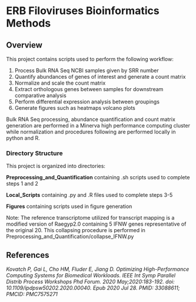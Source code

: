 # ERB Filoviruses Bioinformatics Methods

## Overview
This project contains scripts used to perform the following workflow:
1. Process Bulk RNA Seq NCBI samples given by SRR number
2. Quantify abundances of genes of interest and generate a count matrix
3. Normalize and scale the count matrix
4. Extract orthologous genes between samples for downstream comparative analysis
5. Perform differential expression analysis between groupings
6. Generate figures such as heatmaps volcano plots

Bulk RNA Seq processing, abundance quantification and count matrix generation are performed in a Minerva high performance computing cluster while normalization and procedures following are performed locally in python and R.

### Directory Structure
This project is organized into directories:

**Preprocessing_and_Quantification** containing .sh scripts used to complete steps 1 and 2

**Local_Scripts** containing .py and .R files used to complete steps 3-5

**Figures** containing scripts used in figure generation

Note: The reference transcriptome utilized for transcript mapping is a modified version of Raegyp2.0 containing 5 IFNW genes representative of the original 20. This collapsing procedure is performed in Preprocessing_and_Quantification/collapse_IFNW.py

## References
*Kovatch P, Gai L, Cho HM, Fluder E, Jiang D. Optimizing High-Performance Computing Systems for Biomedical Workloads. IEEE Int Symp Parallel Distrib Process Workshops Phd Forum. 2020 May;2020:183-192. doi: 10.1109/ipdpsw50202.2020.00040. Epub 2020 Jul 28. PMID: 33088611; PMCID: PMC7575271*



